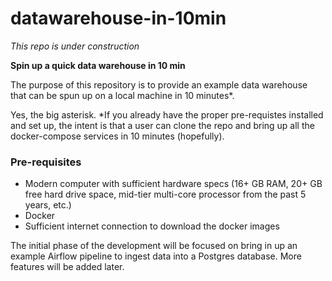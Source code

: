 # datawarehouse-in-10min
_This repo is under construction_

__Spin up a quick data warehouse in 10 min__

The purpose of this repository is to provide an example data warehouse
that can be spun up on a local machine in 10 minutes*.

Yes, the big asterisk. *If you already have the proper pre-requistes installed and set up, the intent is that a user can clone the repo and bring up all the docker-compose services in 10 minutes (hopefully).

### Pre-requisites
- Modern computer with sufficient hardware specs (16+ GB RAM, 20+ GB free hard drive space, mid-tier multi-core processor from the past 5 years, etc.)
- Docker
- Sufficient internet connection to download the docker images

The initial phase of the development will be focused on bring in up an example Airflow pipeline to ingest data into a Postgres database. More features will be added later.